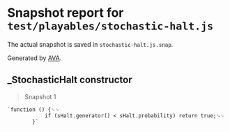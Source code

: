 # Snapshot report for `test/playables/stochastic-halt.js`

The actual snapshot is saved in `stochastic-halt.js.snap`.

Generated by [AVA](https://ava.li).

## _StochasticHalt constructor

> Snapshot 1

    `function () {␍␊
    			if (sHalt.generator() < sHalt.probability) return true;␍␊
    		}`
